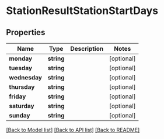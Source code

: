 # StationResultStationStartDays

## Properties
Name | Type | Description | Notes
------------ | ------------- | ------------- | -------------
**monday** | **string** |  | [optional] 
**tuesday** | **string** |  | [optional] 
**wednesday** | **string** |  | [optional] 
**thursday** | **string** |  | [optional] 
**friday** | **string** |  | [optional] 
**saturday** | **string** |  | [optional] 
**sunday** | **string** |  | [optional] 

[[Back to Model list]](../README.md#documentation-for-models) [[Back to API list]](../README.md#documentation-for-api-endpoints) [[Back to README]](../README.md)


